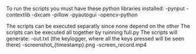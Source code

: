 To run the scripts you must have these python libraries installed:
  -pynput
  -contextlib
  -dxcam
  -pillow
  -pyautogui
  -opencv-python

The scripts can be executed separatly since none depend on the other
The scripts can be executed all together by ruinning full.py
The scripts will generate:
  -out.txt (the keylogger, where all the keys pressed will be seen there)
  -screenshot_{timestamp}.png
  -screen_record.mp4
